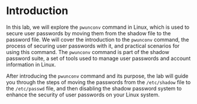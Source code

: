 # Introduction

In this lab, we will explore the `pwunconv` command in Linux, which is used to secure user passwords by moving them from the shadow file to the password file. We will cover the introduction to the `pwunconv` command, the process of securing user passwords with it, and practical scenarios for using this command. The `pwunconv` command is part of the shadow password suite, a set of tools used to manage user passwords and account information in Linux.

After introducing the `pwunconv` command and its purpose, the lab will guide you through the steps of moving the passwords from the `/etc/shadow` file to the `/etc/passwd` file, and then disabling the shadow password system to enhance the security of user passwords on your Linux system.
